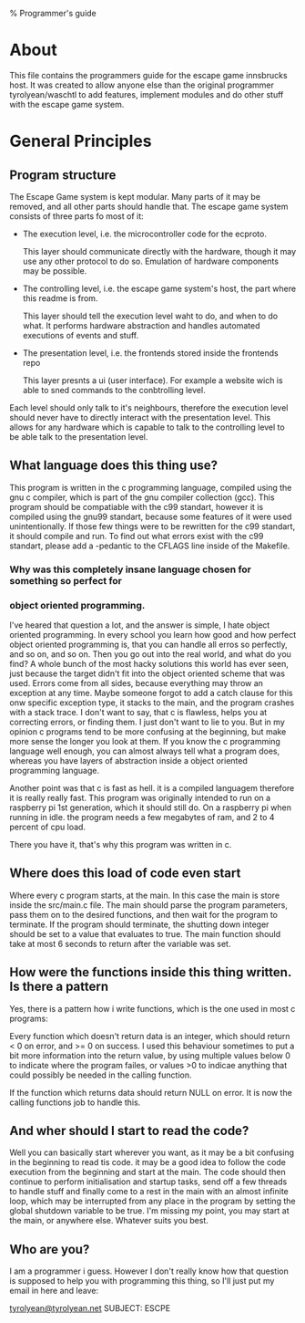 % Programmer's guide

# About

This file contains the programmers guide for the escape game innsbrucks host. It
was created to allow anyone else than the original programmer tyrolyean/waschtl
to add features, implement modules and do other stuff with the escape game 
system.

# General Principles

## Program structure

The Escape Game system is kept modular. Many parts of it may be removed, and all
other parts should handle that. The escape game system consists of three
parts fo most of it:

- The execution level, i.e. the microcontroller code for the ecproto.

	This layer should communicate directly with the hardware, though it may
	use any other protocol to do so. Emulation of hardware components may
	be possible.

- The controlling level, i.e. the escape game system's host, the part where this
	readme is from.

	This layer should tell the execution level waht to do, and when to do
	what. It performs hardware abstraction and handles automated executions
	of events and stuff.

- The presentation level, i.e. the frontends stored inside the frontends repo

	This layer presnts a ui (user interface). For example a website wich is
	able to sned commands to the conbtrolling level.

Each level should only talk to it's neighbours, therefore the execution level
should never have to directly interact with the presentation level. This allows
for any hardware which is capable to talk to the controlling level to be able
talk to the presentation level.

## What language does this thing use?

This program is written in the c programming language, compiled using the gnu
c compiler, which is part of the gnu compiler collection (gcc). This program
should be compatiable with the c99 standart, however it is compiled using the
gnu99 standart, because some features of it were used unintentionally. If those
few things were to be rewritten for the c99 standart, it should compile and run.
To find out what errors exist with the c99 standart, please add a -pedantic to
the CFLAGS line inside of the Makefile.

### Why was this completely insane language chosen for something so perfect for
###  object oriented programming.

I've heared that question a lot, and the answer is simple, I hate object 
oriented programming. In every school you learn how good and how perfect object
oriented programming is, that you can handle all erros so perfectly, and so on,
and so on. Then you go out into the real world, and what do you find? A whole
bunch of the most hacky solutions this world has ever seen, just because the
target didn't fit into the object oriented scheme that was used. Errors come 
from all sides, because everything may throw an exception at any time. Maybe
someone forgot to add a catch clause for this onw specific exception type,
it stacks to the main, and the program crashes with a stack trace. I don't want
to say, that c is flawless, helps you at correcting errors, or finding them.
I just don't want to lie to you. But in my opinion c programs tend to be more
confusing at the beginning, but make more sense the longer you look at them. If
you know the c programming language well enough, you can almost always tell
what a program does, whereas you have layers of abstraction inside a object
oriented programming language.

Another point was that c is fast as hell. it is a compiled languagem therefore
it is really really fast. This program was originally intended to run on a
raspberry pi 1st generation, which it should still do. On a raspberry pi when
running in idle. the program needs a few megabytes of ram, and 2 to 4 percent
of cpu load.

There you have it, that's why this program was written in c. 

## Where does this load of code even start

Where every c program starts, at the main. In this case the main is store inside
the src/main.c file. The main should parse the program parameters, pass them 
on to the desired functions, and then wait for the program to terminate.
If the program should terminate, the shutting down integer should be set to a 
value that evaluates to true. The main function should take at most 6 seconds 
to return after the variable was set.

## How were the functions inside this thing written. Is there a pattern

Yes, there is a pattern how i write functions, which is the one used in most c
programs:

Every function which doesn't return data is an integer, which should return < 0
on error, and >= 0 on success. I used this behaviour sometimes to put a bit
more information into the return value, by using multiple values below 0 to
indicate where the program failes, or values >0 to indicae anything that could
possibly be needed in the calling function.

If the function which returns data should return NULL on error. It is now the 
calling functions job to handle this.

## And wher should I start to read the code?

Well you can basically start wherever you want, as it may be a bit confusing in
the beginning to read tis code. it may be a good idea to follow the code
execution from the beginning and start at the main. The code should then
continue to perform initialisation and startup tasks, send off a few threads to
handle stuff and finally come to a rest in the main with an almost infinite
loop, which may be interrupted from any place in the program by setting the
global shutdown variable to be true. I'm missing my point, you may start at
the main, or anywhere else. Whatever suits you best.

## Who are you?

I am a programmer i guess. However I don't really know how that question is
supposed to help you with programming this thing, so I'll just put my email in
here and leave:

tyrolyean@tyrolyean.net		SUBJECT: ESCPE


